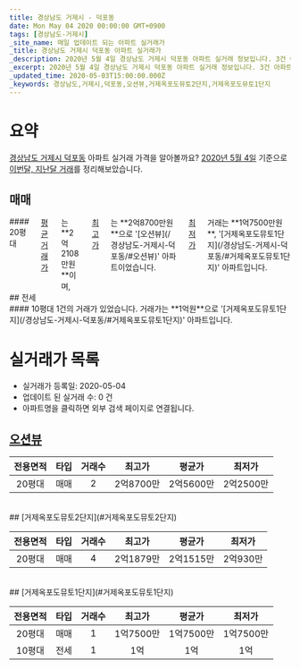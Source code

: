 ```yaml
---
title: 경상남도 거제시 - 덕포동
date: Mon May 04 2020 00:00:00 GMT+0900
tags: [경상남도-거제시]
_site_name: 매일 업데이트 되는 아파트 실거래가
_title: 경상남도 거제시 덕포동 아파트 실거래가
_description: 2020년 5월 4일 경상남도 거제시 덕포동 아파트 실거래 정보입니다. 3건 아파트 정보가 있습니다.
_excerpt: 2020년 5월 4일 경상남도 거제시 덕포동 아파트 실거래 정보입니다. 3건 아파트 정보가 있습니다.
_updated_time: 2020-05-03T15:00:00.000Z
_keywords: 경상남도,거제시,덕포동,오션뷰,거제옥포도뮤토2단지,거제옥포도뮤토1단지
---
```





# 요약
<ins>경상남도 거제시 덕포동</ins> 아파트 실거래 가격을 알아볼까요? <ins>2020년 5월 4일</ins> 기준으로 <ins>이번달, 지난달 거래</ins>를 정리해보았습니다.

## 매매
<div class="container">
<div class="twelve columns" markdown="1">
#### 20평대
<ins>평균 거래가</ins>는 **2억2108만원**이며, <ins>최고가</ins>는 **2억8700만원**으로 '[오션뷰](/경상남도-거제시-덕포동/#오션뷰)' 아파트이었습니다. <ins>최저가</ins> 거래는 **1억7500만원**, '[거제옥포도뮤토1단지](/경상남도-거제시-덕포동/#거제옥포도뮤토1단지)' 아파트입니다.
</div>
</div>
## 전세
<div class="container">
<div class="twelve columns" markdown="1">
#### 10평대
1건의 거래가 있었습니다. 거래가는 **1억원**으로 '[거제옥포도뮤토1단지](/경상남도-거제시-덕포동/#거제옥포도뮤토1단지)' 아파트입니다.
</div>
</div>



# 실거래가 목록
- 실거래가 등록일: 2020-05-04
- 업데이트 된 실거래 수: 0 건
- 아파트명을 클릭하면 외부 검색 페이지로 연결됩니다.

## [오션뷰](#오션뷰)

|전용면적|타입|거래수|최고가|평균가|최저가|
|:---:|:---:|:---:|:---:|:---:|:---:|
|20평대|<span class="deal-type-1">매매</span>|2|2억8700만|2억5600만|2억2500만|

<br/>
## [거제옥포도뮤토2단지](#거제옥포도뮤토2단지)

|전용면적|타입|거래수|최고가|평균가|최저가|
|:---:|:---:|:---:|:---:|:---:|:---:|
|20평대|<span class="deal-type-1">매매</span>|4|2억1879만|2억1515만|2억930만|

<br/>
## [거제옥포도뮤토1단지](#거제옥포도뮤토1단지)

|전용면적|타입|거래수|최고가|평균가|최저가|
|:---:|:---:|:---:|:---:|:---:|:---:|
|20평대|<span class="deal-type-1">매매</span>|1|1억7500만|1억7500만|1억7500만|
|10평대|<span class="deal-type-2">전세</span>|1|1억|1억|1억|

<br/>



